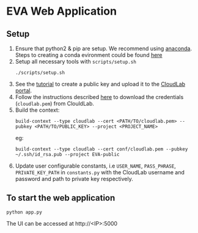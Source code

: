 # EVA Web Application
## Setup
1. Ensure that python2 & pip are setup. We recommend using [anaconda](https://www.anaconda.com). Steps to creating a conda evironment could be found [here](https://gist.github.com/Arun-George-Zachariah/3cfd2e249b5eda609d5c0f50d0c4db43)
2. Setup all necessary tools with `scripts/setup.sh`
    ```
    ./scripts/setup.sh
    ```
3. See the [tutorial](https://docs.github.com/en/github/authenticating-to-github/generating-a-new-ssh-key-and-adding-it-to-the-ssh-agent) to create a public key and upload it to the [CloudLab portal](https://www.cloudlab.us/user-dashboard.php).
4. Follow the instructions described [here](https://geni-lib.readthedocs.io/en/latest/intro/creds/cloudlab.html) to download the credentials (`cloudlab.pem`) from ClouldLab.
5. Build the context:
    ```
    build-context --type cloudlab --cert <PATH/TO/cloudlab.pem> --pubkey <PATH/TO/PUBLIC_KEY> --project <PROJECT_NAME>
    ```
    eg:
    ```
    build-context --type cloudlab --cert conf/cloudlab.pem --pubkey ~/.ssh/id_rsa.pub --project EVA-public
   ```
6. Update user configurable constants, i.e `USER_NAME`, `PASS_PHRASE`, `PRIVATE_KEY_PATH` in `constants.py` with the CloudLab username and password and path to private key respectively. 

## To start the web application
```
python app.py
```
The UI can be accessed at http://\<IP\>:5000

